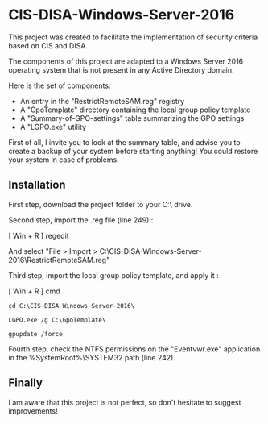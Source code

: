 # CIS-DISA-Windows-Server-2016

This project was created to facilitate the implementation of security criteria based on CIS and DISA.

The components of this project are adapted to a Windows Server 2016 operating system that is not present in any Active Directory domain.

Here is the set of components:
- An entry in the "RestrictRemoteSAM.reg" registry
- A "GpoTemplate" directory containing the local group policy template
- A "Summary-of-GPO-settings" table summarizing the GPO settings
- A "LGPO.exe" utility

First of all, I invite you to look at the summary table, and advise you to create a backup of your system before starting anything! You could restore your system in case of problems.


## Installation

First step, download the project folder to your C:\ drive.

Second step, import the .reg file (line 249) :

[ Win + R ] regedit

And select "File > Import > C:\CIS-DISA-Windows-Server-2016\RestrictRemoteSAM.reg"

Third step, import the local group policy template, and apply it :

[ Win + R ] cmd

```
cd C:\CIS-DISA-Windows-Server-2016\
```
```
LGPO.exe /g C:\GpoTemplate\
```
```
gpupdate /force
```

Fourth step, check the NTFS permissions on the "Eventvwr.exe" application in the %SystemRoot%\SYSTEM32 path (line 242).


## Finally

I am aware that this project is not perfect, so don't hesitate to suggest improvements!
